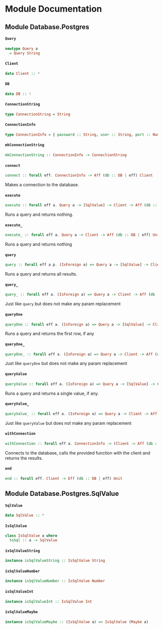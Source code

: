 # Module Documentation

## Module Database.Postgres

#### `Query`

``` purescript
newtype Query a
  = Query String
```


#### `Client`

``` purescript
data Client :: *
```


#### `DB`

``` purescript
data DB :: !
```


#### `ConnectionString`

``` purescript
type ConnectionString = String
```


#### `ConnectionInfo`

``` purescript
type ConnectionInfo = { password :: String, user :: String, port :: Number, db :: String, host :: String }
```


#### `mkConnectionString`

``` purescript
mkConnectionString :: ConnectionInfo -> ConnectionString
```


#### `connect`

``` purescript
connect :: forall eff. ConnectionInfo -> Aff (db :: DB | eff) Client
```

Makes a connection to the database.

#### `execute`

``` purescript
execute :: forall eff a. Query a -> [SqlValue] -> Client -> Aff (db :: DB | eff) Unit
```

Runs a query and returns nothing.

#### `execute_`

``` purescript
execute_ :: forall eff a. Query a -> Client -> Aff (db :: DB | eff) Unit
```

Runs a query and returns nothing

#### `query`

``` purescript
query :: forall eff a p. (IsForeign a) => Query a -> [SqlValue] -> Client -> Aff (db :: DB | eff) [a]
```

Runs a query and returns all results.

#### `query_`

``` purescript
query_ :: forall eff a. (IsForeign a) => Query a -> Client -> Aff (db :: DB | eff) [a]
```

Just like `query` but does not make any param replacement

#### `queryOne`

``` purescript
queryOne :: forall eff a. (IsForeign a) => Query a -> [SqlValue] -> Client -> Aff (db :: DB | eff) (Maybe a)
```

Runs a query and returns the first row, if any

#### `queryOne_`

``` purescript
queryOne_ :: forall eff a. (IsForeign a) => Query a -> Client -> Aff (db :: DB | eff) (Maybe a)
```

Just like `queryOne` but does not make any param replacement

#### `queryValue`

``` purescript
queryValue :: forall eff a. (IsForeign a) => Query a -> [SqlValue] -> Client -> Aff (db :: DB | eff) (Maybe a)
```

Runs a query and returns a single value, if any.

#### `queryValue_`

``` purescript
queryValue_ :: forall eff a. (IsForeign a) => Query a -> Client -> Aff (db :: DB | eff) (Maybe a)
```

Just like `queryValue` but does not make any param replacement

#### `withConnection`

``` purescript
withConnection :: forall eff a. ConnectionInfo -> (Client -> Aff (db :: DB | eff) a) -> Aff (db :: DB | eff) a
```

Connects to the database, calls the provided function with the client
and returns the results.

#### `end`

``` purescript
end :: forall eff. Client -> Eff (db :: DB | eff) Unit
```



## Module Database.Postgres.SqlValue

#### `SqlValue`

``` purescript
data SqlValue :: *
```


#### `IsSqlValue`

``` purescript
class IsSqlValue a where
  toSql :: a -> SqlValue
```


#### `isSqlValueString`

``` purescript
instance isSqlValueString :: IsSqlValue String
```


#### `isSqlValueNumber`

``` purescript
instance isSqlValueNumber :: IsSqlValue Number
```


#### `isSqlValueInt`

``` purescript
instance isSqlValueInt :: IsSqlValue Int
```


#### `isSqlValueMaybe`

``` purescript
instance isSqlValueMaybe :: (IsSqlValue a) => IsSqlValue (Maybe a)
```




